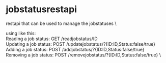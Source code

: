 # jobstatusrestapi
restapi that can be used to manage the jobstatuses \\

using like this: \
Reading a job status: GET /readjobstatus/ID \
Updating a job status: POST /updatejobstatus/?{ID:ID,Status:false/true} \
Adding a job status: POST /addjobstatus/?{ID:ID,Status:false/true} \
Removing a job status: POST /removejobstatus/?{ID:ID,Status:false/true} \
